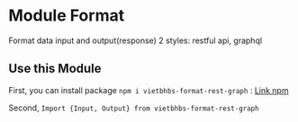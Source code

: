 # Module Format

Format data input and output(response) 2 styles: restful api, graphql

## Use this Module

First, you can install package `npm i vietbhbs-format-rest-graph` : [Link npm](https://www.npmjs.com/package/vietbhbs-format-rest-graph)

Second, `Import {Input, Output} from vietbhbs-format-rest-graph`
